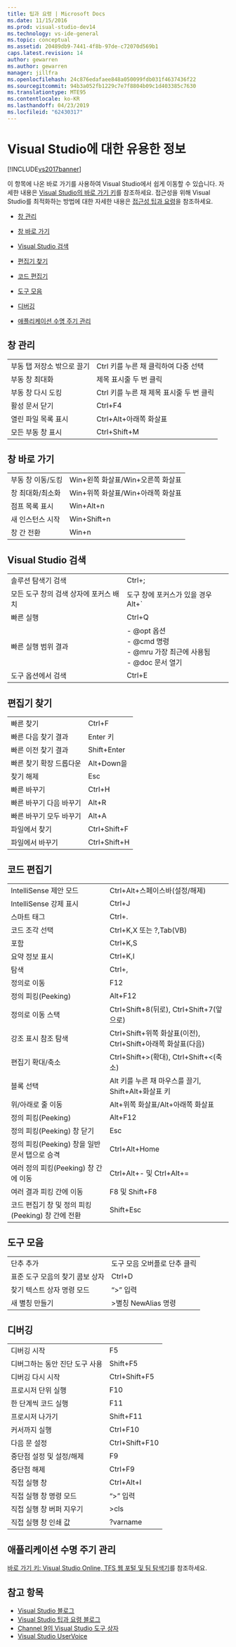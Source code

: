 ```yaml
---
title: 팁과 요령 | Microsoft Docs
ms.date: 11/15/2016
ms.prod: visual-studio-dev14
ms.technology: vs-ide-general
ms.topic: conceptual
ms.assetid: 20489db9-7441-4f8b-97de-c72070d569b1
caps.latest.revision: 14
author: gewarren
ms.author: gewarren
manager: jillfra
ms.openlocfilehash: 24c876edafaee848a050099fdb031f4637436f22
ms.sourcegitcommit: 94b3a052fb1229c7e7f8804b09c1d403385c7630
ms.translationtype: MTE95
ms.contentlocale: ko-KR
ms.lasthandoff: 04/23/2019
ms.locfileid: "62430317"
---
```

# <a name="tips-and-tricks-for-visual-studio"></a>Visual Studio에 대한 유용한 정보

[!INCLUDE[vs2017banner](../includes/vs2017banner.md)]

이 항목에 나온 바로 가기를 사용하여 Visual Studio에서 쉽게 이동할 수 있습니다. 자세한 내용은 [Visual Studio의 바로 가기 키](default-keyboard-shortcuts-in-visual-studio.md)를 참조하세요. 접근성을 위해 Visual Studio를 최적화하는 방법에 대한 자세한 내용은 [접근성 팁과 요령](../ide/reference/accessibility-tips-and-tricks.md)을 참조하세요.

- [창 관리](../ide/tips-and-tricks-for-visual-studio.md#BKMK_WindowMgmt)

- [창 바로 가기](../ide/tips-and-tricks-for-visual-studio.md#BKMK_WindowShortcuts)

- [Visual Studio 검색](../ide/tips-and-tricks-for-visual-studio.md#BKMK_Search)

- [편집기 찾기](../ide/tips-and-tricks-for-visual-studio.md#BKMK_EditorFind)

- [코드 편집기](../ide/tips-and-tricks-for-visual-studio.md#BKMK_CodeEditor)

- [도구 모음](../ide/tips-and-tricks-for-visual-studio.md#BKMK_Toolbars)

- [디버깅](../ide/tips-and-tricks-for-visual-studio.md#BKMK_Debugging)

- [애플리케이션 수명 주기 관리](../ide/tips-and-tricks-for-visual-studio.md#BKMK_ALM)

## <a name="BKMK_WindowMgmt"></a> 창 관리

|||
|-|-|
|부동 탭 저장소 밖으로 끌기|Ctrl 키를 누른 채 클릭하여 다중 선택|
|부동 창 최대화|제목 표시줄 두 번 클릭|
|부동 창 다시 도킹|Ctrl 키를 누른 채 제목 표시줄 두 번 클릭|
|활성 문서 닫기|Ctrl+F4|
|열린 파일 목록 표시|Ctrl+Alt+아래쪽 화살표|
|모든 부동 창 표시|Ctrl+Shift+M|

## <a name="BKMK_WindowShortcuts"></a> 창 바로 가기

|||
|-|-|
|부동 창 이동/도킹|Win+왼쪽 화살표/Win+오른쪽 화살표|
|창 최대화/최소화|Win+위쪽 화살표/Win+아래쪽 화살표|
|점프 목록 표시|Win+Alt+n|
|새 인스턴스 시작|Win+Shift+n|
|창 간 전환|Win+n|

## <a name="BKMK_Search"></a> Visual Studio 검색

|||
|-|-|
|솔루션 탐색기 검색|Ctrl+;|
|모든 도구 창의 검색 상자에 포커스 배치|도구 창에 포커스가 있을 경우 Alt+`|
|빠른 실행|Ctrl+Q|
|빠른 실행 범위 결과|-   @opt 옵션<br />-   @cmd 명령<br />-   @mru 가장 최근에 사용됨<br />-   @doc 문서 열기|
|도구 옵션에서 검색|Ctrl+E|

## <a name="BKMK_EditorFind"></a> 편집기 찾기

|||
|-|-|
|빠른 찾기|Ctrl+F|
|빠른 다음 찾기 결과|Enter 키|
|빠른 이전 찾기 결과|Shift+Enter|
|빠른 찾기 확장 드롭다운|Alt+Down을|
|찾기 해제|Esc|
|빠른 바꾸기|Ctrl+H|
|빠른 바꾸기 다음 바꾸기|Alt+R|
|빠른 바꾸기 모두 바꾸기|Alt+A|
|파일에서 찾기|Ctrl+Shift+F|
|파일에서 바꾸기|Ctrl+Shift+H|

## <a name="BKMK_CodeEditor"></a> 코드 편집기

|||
|-|-|
|IntelliSense 제안 모드|Ctrl+Alt+스페이스바(설정/해제)|
|IntelliSense 강제 표시|Ctrl+J|
|스마트 태그|Ctrl+.|
|코드 조각 선택|Ctrl+K,X 또는 ?,Tab(VB)|
|포함|Ctrl+K,S|
|요약 정보 표시|Ctrl+K,I|
|탐색|Ctrl+,|
|정의로 이동|F12|
|정의 피킹(Peeking)|Alt+F12|
|정의로 이동 스택|Ctrl+Shift+8(뒤로), Ctrl+Shift+7(앞으로)|
|강조 표시 참조 탐색|Ctrl+Shift+위쪽 화살표(이전), Ctrl+Shift+아래쪽 화살표(다음)|
|편집기 확대/축소|Ctrl+Shift+>(확대), Ctrl+Shift+<(축소)|
|블록 선택|Alt 키를 누른 채 마우스를 끌기, Shift+Alt+화살표 키|
|위/아래로 줄 이동|Alt+위쪽 화살표/Alt+아래쪽 화살표|
|정의 피킹(Peeking)|Alt+F12|
|정의 피킹(Peeking) 창 닫기|Esc|
|정의 피킹(Peeking) 창을 일반 문서 탭으로 승격|Ctrl+Alt+Home|
|여러 정의 피킹(Peeking) 창 간에 이동|Ctrl+Alt+- 및 Ctrl+Alt+=|
|여러 결과 피킹 간에 이동|F8 및 Shift+F8|
|코드 편집기 창 및 정의 피킹(Peeking) 창 간에 전환|Shift+Esc|

## <a name="BKMK_Toolbars"></a> 도구 모음

|||
|-|-|
|단추 추가|도구 모음 오버플로 단추 클릭|
|표준 도구 모음의 찾기 콤보 상자|Ctrl+D|
|찾기 텍스트 상자 명령 모드|“>” 입력|
|새 별칭 만들기|>별칭 NewAlias 명령|

## <a name="BKMK_Debugging"></a> 디버깅

|||
|-|-|
|디버깅 시작|F5|
|디버그하는 동안 진단 도구 사용|Shift+F5|
|디버깅 다시 시작|Ctrl+Shift+F5|
|프로시저 단위 실행|F10|
|한 단계씩 코드 실행|F11|
|프로시저 나가기|Shift+F11|
|커서까지 실행|Ctrl+F10|
|다음 문 설정|Ctrl+Shift+F10|
|중단점 설정 및 설정/해제|F9|
|중단점 해제|Ctrl+F9|
|직접 실행 창|Ctrl+Alt+I|
|직접 실행 창 명령 모드|“>” 입력|
|직접 실행 창 버퍼 지우기|>cls|
|직접 실행 창 인쇄 값|?varname|

## <a name="BKMK_ALM"></a> 애플리케이션 수명 주기 관리

[바로 가기 키: Visual Studio Online, TFS 웹 포털 및 팀 탐색기](/azure/devops/project/navigation/keyboard-shortcuts?view=vsts)를 참조하세요.

## <a name="see-also"></a>참고 항목

- [Visual Studio 블로그](http://blogs.msdn.com/b/visualstudio)
- [Visual Studio 팁과 요령 블로그](http://blogs.msdn.com/b/zainnab)
- [Channel 9의 Visual Studio 도구 상자](http://channel9.msdn.com/Shows/Visual-Studio-Toolbox)
- [Visual Studio UserVoice](http://visualstudio.uservoice.com/forums/121579-visual-studio)